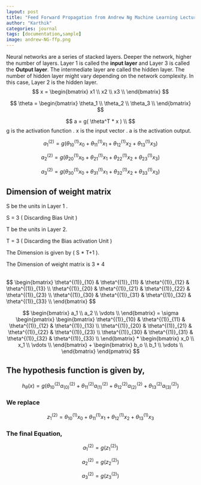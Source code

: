 ```yaml
---
layout: post
title: "Feed Forward Propagation from Andrew Ng Machine Learning Lecture"
author: "Karthik"
categories: journal
tags: [documentation,sample]
image: andrew-NG-ffp.png
---
```








Neural networks are a series of stacked layers. Deeper the network, higher the number of layers. Layer 1 is called the **input layer** and Layer 3 is called the **Output layer**. The intermediate layer are called the hidden layer. The number of hidden layer might vary depending on the network complexity. In this case, Layer 2 is the hidden layer. 
$$
x = \begin{bmatrix}
x1 \\
x2 \\
x3 \\
\end{bmatrix}
$$

$$
\theta = \begin{bmatrix}
\theta_1 \\
\theta_2 \\
\theta_3 \\
\end{bmatrix}
$$


$$
a = g( \theta^T * x ) \\
$$
g is the activation function . x is the input vector . a is the activation output.

$$
a^{(2)}_1 = g( \theta^{(1)}_{10} x_0  + \theta^{(1)}_{11} x_1 + \theta^{(1)}_{12} x_2 + \theta^{(1)}_{13} x_3)
$$

$$
a^{(2)}_2 = g( \theta^{(1)}_{20} x_0  + \theta^{(1)}_{21} x_1 + \theta^{(1)}_{22} x_2 + \theta^{(1)}_{23} x_3)
$$

$$
a^{(2)}_3 = g( \theta^{(1)}_{30} x_0  + \theta^{(1)}_{31} x_1 + \theta^{(1)}_{32} x_2 + \theta^{(1)}_{33} x_3)
$$



## Dimension of weight matrix 

S be the units in Layer 1 .  

S = 3 ( Discarding Bias Unit )

T be the units in Layer 2. 

T = 3 ( Discarding the Bias activation Unit )

The Dimension is given by  ( S *  T+1 ).

The Dimension of weight matrix is 3 * 4 

<br>
$$
\begin{bmatrix}
\theta^{(1)}_{10} & \theta^{(1)}_{11} & \theta^{(1)}_{12} & \theta^{(1)}_{13} \\
\theta^{(1)}_{20} & \theta^{(1)}_{21} & \theta^{(1)}_{22} & \theta^{(1)}_{23} \\
\theta^{(1)}_{30} & \theta^{(1)}_{31} & \theta^{(1)}_{32} & \theta^{(1)}_{33} \\
\end{bmatrix}
$$

$$
\begin{bmatrix}
a_1 \\
a_2 \\
\vdots \\
\end{bmatrix}
= \sigma \begin{pmatrix}
\begin{bmatrix}
\theta^{(1)}_{10} & \theta^{(1)}_{11} & \theta^{(1)}_{12} & \theta^{(1)}_{13} \\
\theta^{(1)}_{20} & \theta^{(1)}_{21} & \theta^{(1)}_{22} & \theta^{(1)}_{23} \\
\theta^{(1)}_{30} & \theta^{(1)}_{31} & \theta^{(1)}_{32} & \theta^{(1)}_{33} \\
\end{bmatrix} * 
\begin{bmatrix}
x_0 \\
x_1 \\
\vdots \\
\end{bmatrix} + 
\begin{bmatrix}
b_o \\
b_1 \\
\vdots \\
\end{bmatrix}
\end{pmatrix}
$$



## The hypothesis function is given by,

$$
h_{\theta}(x) = g( \theta_{10}^{(2)} a_{(0)}^{(2)} + \theta_{11}^{(2)} a_{(1)}^{(2)} + \theta_{12}^{(2)} a_{(2)}^{(2)} + \theta_{13}^{(2)} a_{(3)}^{(2)} )
$$



### We replace  

$$
z^{(2)}_1 = \theta^{(1)}_{10} x_0  + \theta^{(1)}_{11} x_1 + \theta^{(1)}_{12} x_2 + \theta^{(1)}_{13} x_3
$$



### The final Equation,

$$
a_1^{(2)} = g(z_1^{(2)})
$$

$$
a_2^{(2)} = g(z_2^{(2)})
$$

$$
a_3^{(2)} = g(z_3^{(2)})
$$



